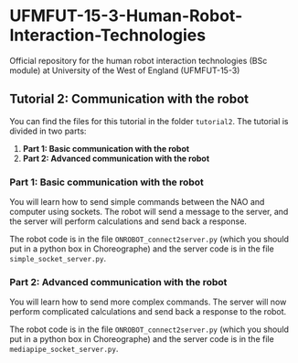 # UFMFUT-15-3-Human-Robot-Interaction-Technologies

Official repository for the human robot interaction technologies (BSc module) at University of the West of England (UFMFUT-15-3)

## Tutorial 2: Communication with the robot

You can find the files for this tutorial in the folder `tutorial2`. The tutorial is divided in two parts:

1. **Part 1: Basic communication with the robot**
2. **Part 2: Advanced communication with the robot**

### Part 1: Basic communication with the robot

You will learn how to send simple commands between the NAO and computer using sockets. The robot will send a message to the server, and the server will perform calculations and send back a response.

The robot code is in the file []() `ONROBOT_connect2server.py` (which you should put in a python box in Choreographe) and the server code is in the file `simple_socket_server.py`.

### Part 2: Advanced communication with the robot

You will learn how to send more complex commands. The server will now perform complicated calculations and send back a response to the robot.

The robot code is in the file `ONROBOT_connect2server.py` (which you should put in a python box in Choreographe) and the server code is in the file `mediapipe_socket_server.py`.
